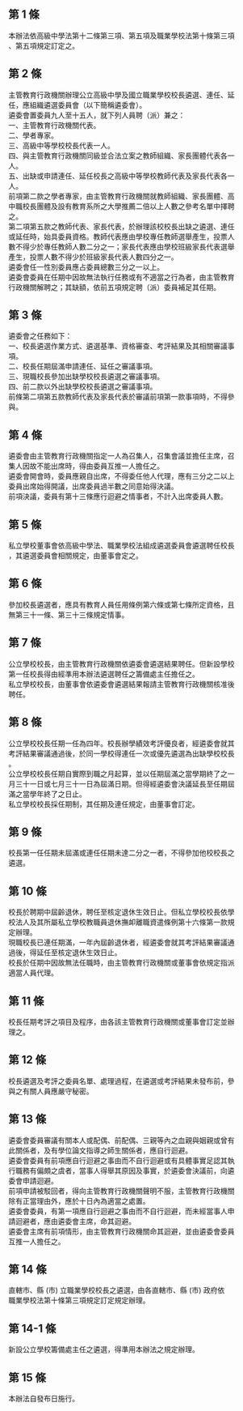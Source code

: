 第 1 條
-------
本辦法依高級中學法第十二條第三項、第五項及職業學校法第十條第三項  
、第五項規定訂定之。

第 2 條
-------
主管教育行政機關辦理公立高級中學及國立職業學校校長遴選、連任、延  
任，應組織遴選委員會（以下簡稱遴委會）。  
遴委會置委員九人至十五人，就下列人員聘（派）兼之：  
一、主管教育行政機關代表。  
二、學者專家。  
三、高級中等學校校長代表一人。  
四、與主管教育行政機關同級並合法立案之教師組織、家長團體代表各一  
    人。  
五、出缺或申請連任、延任校長之高級中等學校教師代表及家長代表各一  
    人。  
前項第二款之學者專家，由主管教育行政機關就教師組織、家長團體、高  
中職校長團體及設有教育系所之大學推薦二倍以上人數之參考名單中擇聘  
之。  
第二項第五款之教師代表、家長代表，於辦理該校校長出缺之遴選、連任  
或延任時，始具委員資格。教師代表應由學校專任教師選舉產生，投票人  
數不得少於專任教師人數二分之一；家長代表應由學校班級家長代表選舉  
產生，投票人數不得少於班級家長代表人數四分之一。  
遴委會任一性別委員應占委員總數三分之一以上。  
遴委會委員在任期中因故無法執行任務或有不適當之行為者，由主管教育  
行政機關解聘之；其缺額，依前五項規定聘（派）委員補足其任期。

第 3 條
-------
遴委會之任務如下：  
一、校長遴選作業方式、遴選基準、資格審查、考評結果及其相關審議事  
    項。  
二、校長任期屆滿申請連任、延任之審議事項。  
三、現職校長參加出缺學校校長遴選之審議事項。  
四、前二款以外出缺學校校長遴選之審議事項。  
前條第二項第五款教師代表及家長代表於審議前項第一款事項時，不得參  
與。

第 4 條
-------
遴委會由主管教育行政機關指定一人為召集人，召集會議並擔任主席，召  
集人因故不能出席時，得由委員互推一人擔任之。  
遴委會開會時，委員應親自出席，不得委任他人代理，應有三分之二以上  
委員出席始得開議，出席委員過半數之同意始得決議。  
前項決議，委員有第十三條應行迴避之情事者，不計入出席委員人數。

第 5 條
-------
私立學校董事會依高級中學法、職業學校法組成遴選委員會遴選聘任校長  
，其遴選委員會相關規定，由董事會定之。

第 6 條
-------
參加校長遴選者，應具有教育人員任用條例第六條或第七條所定資格，且  
無第三十一條、第三十三條規定情事。

第 7 條
-------
公立學校校長，由主管教育行政機關依遴委會遴選結果聘任。但新設學校  
第一任校長得由經準用本辦法遴選聘任之籌備處主任擔任之。  
私立學校校長，由董事會依遴委會遴選結果報請主管教育行政機關核准後  
聘任。

第 8 條
-------
公立學校校長任期一任為四年。校長辦學績效考評優良者，經遴委會就其  
考評結果審議通過後，於同一學校得連任一次或優先遴選為出缺學校校長  
。  
公立學校校長任期自實際到職之月起算，並以任期屆滿之當學期終了之一  
月三十一日或七月三十一日為屆滿日期。但得經遴委會決議延長至任期屆  
滿之當學年終了之日止。  
私立學校校長採任期制，其任期及連任規定，由董事會訂定。

第 9 條
-------
校長第一任任期未屆滿或連任任期未達二分之一者，不得參加他校校長之  
遴選。

第 10 條
--------
校長於聘期中屆齡退休，聘任至核定退休生效日止。但私立學校校長依學  
校法人及其所屬私立學校教職員退休撫卹離職資遣條例第十六條第一款規  
定辦理。  
現職校長已連任期滿，一年內屆齡退休者，經遴委會就其考評結果審議通  
過後，得延任至核定退休生效日止。  
校長於任期中因故無法任職時，由主管教育行政機關或董事會依規定指派  
適當人員代理。

第 11 條
--------
校長任期考評之項目及程序，由各該主管教育行政機關或董事會訂定並辦  
理之。

第 12 條
--------
校長遴選及考評之委員名單、處理過程，在遴選或考評結果未發布前，參  
與之有關人員應嚴守秘密。

第 13 條
--------
遴委會委員審議有關本人或配偶、前配偶、三親等內之血親與姻親或曾有  
此關係者，及有學位論文指導之師生關係者，應自行迴避。  
遴委會委員有前項應自行迴避之事由而不自行迴避或有具體事實足認其執  
行職務有偏頗之虞者，當事人得舉其原因及事實，於遴委會決議前，向遴  
委會申請迴避。  
前項申請被駁回者，得向主管教育行政機關聲明不服，主管教育行政機關  
除有正當理由外，應於十日內為適當之處置。  
遴委會委員，有第一項應自行迴避之事由而不自行迴避，而未經當事人申  
請迴避者，應由遴委會主席，命其迴避。  
遴委會主席有前項情形，由主管教育行政機關命其迴避，並由遴委會委員  
互推一人擔任之。

第 14 條
--------
直轄市、縣 (市) 立職業學校校長之遴選，由各直轄市、縣 (市) 政府依  
職業學校法第十條第三項規定訂定規定辦理。

第 14-1 條
----------
新設公立學校籌備處主任之遴選，得準用本辦法之規定辦理。

第 15 條
--------
本辦法自發布日施行。

